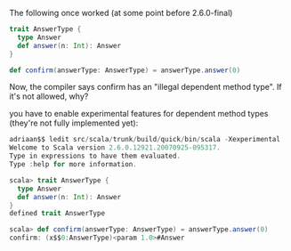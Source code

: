 The following once worked (at some point before 2.6.0-final)

```scala
trait AnswerType {
  type Answer
  def answer(n: Int): Answer
}

def confirm(answerType: AnswerType) = answerType.answer(0)
```

Now, the compiler says confirm has an "illegal dependent method type". If it's not allowed, why?

you have to enable experimental features for dependent method types (they're not fully implemented yet):
```scala
adriaan$$ ledit src/scala/trunk/build/quick/bin/scala -Xexperimental
Welcome to Scala version 2.6.0.12921.20070925-095317.
Type in expressions to have them evaluated.
Type :help for more information.

scala> trait AnswerType {
  type Answer
  def answer(n: Int): Answer
}
defined trait AnswerType

scala> def confirm(answerType: AnswerType) = answerType.answer(0)
confirm: (x$$0:AnswerType)<param 1.0>#Answer
```
